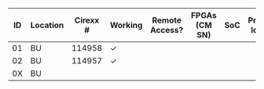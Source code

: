 |  ID | Location      | Cirexx # |Working | Remote Access? | FPGAs (CM SN) | SoC | Proposed location | notes |
| --- | ---           | ---      | ---    | ---            | ---           | --- | ---               | ---   |
| 01  | BU            | 114958   | &check;|                |               |     |                   |       |
| 02  | BU            | 114957   | &check;|                |               |     |                   |       |
| 0X  | BU            |          |        |                |               |     |                   |       |

